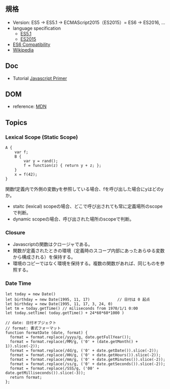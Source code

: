 ## 規格
* Version: ES5 -> ES5.1 -> ECMAScript2015（ES2015）= ES6 -> ES2016, ...
* language specification
  * [ES5.1](http://www.ecma-international.org/ecma-262/5.1/index.html)
  * [ES2015](http://www.ecma-international.org/ecma-262/6.0/index.html)
* [ES6 Compatibility](https://kangax.github.io/compat-table/es6/)
* [Wikipedia](https://ja.wikipedia.org/wiki/ECMAScript)
## Doc
* Tutorial [Javascript Primer](https://jsprimer.net/)

## DOM
* reference: [MDN](https://developer.mozilla.org/ja/docs/Web/API/Document_Object_Model)
 
## Topics
### Lexical Scope (Static Scope)
```
A {
    var f;
    B {
        var y = rand();
        f = function(z) { return y + z; };
    }
    x = f(42);
}
```
関数f定義内で外側の変数yを参照している場合、fを呼び出した場合にyはどのyか。
  * staitc (lexical) scopeの場合、どこで呼び出されても常に定義場所のscopeで判断。
  * dynamic scopeの場合、呼び出された場所のscopeで判断。

### Closure
  * Javascriptの関数はクロージャである。
  * 関数が定義されたときの環境（定義時のスコープ内部にあったあらゆる変数から構成される）を保持する。
  * 環境のコピーではなく環境を保持する。複数の関数があれば、同じものを参照する。
  
### Date Time
```
let today = new Date()
let birthday = new Date(1995, 11, 17)            // 日付は 0 起点
let birthday = new Date(1995, 11, 17, 3, 24, 0)
let tm = today.getTime() // miliseconds from 1970/1/1 0:00
let today.setTime( today.getTime() + 24*60*60*1000 )

// date: 日付オブジェクト
// format: 書式フォーマット
function formatDate (date, format) {
  format = format.replace(/yyyy/g, date.getFullYear());
  format = format.replace(/MM/g, ('0' + (date.getMonth() + 1)).slice(-2));
  format = format.replace(/dd/g, ('0' + date.getDate()).slice(-2));
  format = format.replace(/HH/g, ('0' + date.getHours()).slice(-2));
  format = format.replace(/mm/g, ('0' + date.getMinutes()).slice(-2));
  format = format.replace(/ss/g, ('0' + date.getSeconds()).slice(-2));
  format = format.replace(/SSS/g, ('00' + date.getMilliseconds()).slice(-3));
  return format;
};
```



